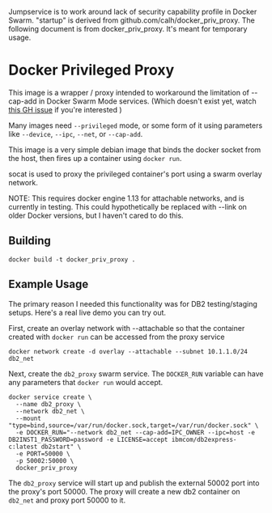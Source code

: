 Jumpservice is to work around lack of security capability profile in Docker Swarm.
"startup" is derived from github.com/calh/docker_priv_proxy. The following document
is from docker_priv_proxy. It's meant for temporary usage.

# Docker Privileged Proxy

This image is a wrapper / proxy intended to workaround the limitation
of --cap-add in Docker Swarm Mode services.  (Which doesn't exist yet,
 watch [this GH issue](https://github.com/docker/docker/issues/24862)
if you're interested )

Many images need `--privileged` mode, or some form of it using
parameters like `--device`, `--ipc`, `--net`, or `--cap-add`.

This image is a very simple debian image that binds the docker socket
from the host, then fires up a container using `docker run`.

socat is used to proxy the privileged container's port using a swarm overlay network.

NOTE:  This requires docker engine 1.13 for attachable networks, and is currently in testing.
This could hypothetically be replaced with --link on older Docker versions, but
I haven't cared to do this.

## Building

`docker build -t docker_priv_proxy .`

## Example Usage

The primary reason I needed this functionality was for DB2 testing/staging setups.
Here's a real live demo you can try out.

First, create an overlay network with --attachable so that the container
created with `docker run` can be accessed from the proxy service

`docker network create -d overlay --attachable --subnet 10.1.1.0/24 db2_net`

Next, create the `db2_proxy` swarm service.  The `DOCKER_RUN` variable
can have any parameters that `docker run` would accept.

```
docker service create \
  --name db2_proxy \
  --network db2_net \
  --mount "type=bind,source=/var/run/docker.sock,target=/var/run/docker.sock" \
  -e DOCKER_RUN="--network db2_net --cap-add=IPC_OWNER --ipc=host -e DB2INST1_PASSWORD=password -e LICENSE=accept ibmcom/db2express-c:latest db2start" \
  -e PORT=50000 \
  -p 50002:50000 \
  docker_priv_proxy
```

The `db2_proxy` service will start up and publish the external 50002 port into the proxy's port 50000.
The proxy will create a new db2 container on `db2_net` and proxy port 50000 to it.


